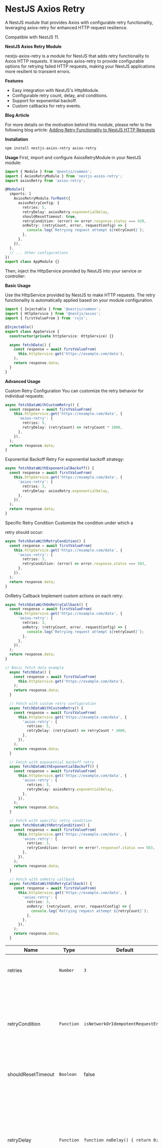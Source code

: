 # NestJS Axios Retry

A NestJS module that provides Axios with configurable retry functionality, leveraging axios-retry for enhanced HTTP request resilience.

Compatible with NestJS 11.

**NestJS Axios Retry Module**

nestjs-axios-retry is a module for NestJS that adds retry functionality to Axios HTTP requests. It leverages axios-retry to provide configurable options for retrying failed HTTP requests, making your NestJS applications more resilient to transient errors.

**Features**
- Easy integration with NestJS's HttpModule.
- Configurable retry count, delay, and conditions.
- Support for exponential backoff.
- Custom callbacks for retry events.

**Blog Article**

For more details on the motivation behind this module, please refer to the following blog article: [Adding Retry Functionality to NestJS HTTP Requests](https://medium.com/@jarvislk/introducing-nestjs-axios-retry-enhanced-resilience-for-http-requests-in-nestjs-ccf00db15f9d)
  
**Installation**
```bash
npm install nestjs-axios-retry axios-retry
```

**Usage**
First, import and configure AxiosRetryModule in your NestJS module:

```typescript
import { Module } from '@nestjs/common';
import { AxiosRetryModule } from 'nestjs-axios-retry';
import axiosRetry from 'axios-retry';

@Module({
  imports: [
    AxiosRetryModule.forRoot({
      axiosRetryConfig: {
        retries: 5,
        retryDelay: axiosRetry.exponentialDelay,
        shouldResetTimeout: true,
        retryCondition: (error) => error.response.status === 429,
        onRetry: (retryCount, error, requestConfig) => {
          console.log(`Retrying request attempt ${retryCount}`);
        },
      },
    }),
  ],
  // ... Other configurations
})
export class AppModule {}
```
Then, inject the HttpService provided by NestJS into your service or controller:

**Basic Usage**

Use the HttpService provided by NestJS to make HTTP requests. The retry functionality is automatically applied based on your module configuration.

```typescript
import { Injectable } from '@nestjs/common';
import { HttpService } from '@nestjs/axios';
import { firstValueFrom } from 'rxjs';

@Injectable()
export class AppService {
  constructor(private httpService: HttpService) {}

  async fetchData() {
    const response = await firstValueFrom(
      this.httpService.get('https://example.com/data'),
    );
    return response.data;
  }
}
```

**Advanced Usage**

Custom Retry Configuration
You can customize the retry behavior for individual requests:

```typescript
async fetchDataWithCustomRetry() {
  const response = await firstValueFrom(
    this.httpService.get('https://example.com/data', {
      'axios-retry': {
        retries: 5,
        retryDelay: (retryCount) => retryCount * 1000,
      },
    }),
  );
  return response.data;
}
```
Exponential Backoff Retry
For exponential backoff strategy:

```typescript
async fetchDataWithExponentialBackoff() {
  const response = await firstValueFrom(
    this.httpService.get('https://example.com/data', {
      'axios-retry': {
        retries: 3,
        retryDelay: axiosRetry.exponentialDelay,
      },
    }),
  );
  return response.data;
}
```
Specific Retry Condition
Customize the condition under which a

retry should occur:

```typescript
async fetchDataWithRetryCondition() {
  const response = await firstValueFrom(
    this.httpService.get('https://example.com/data', {
      'axios-retry': {
        retries: 3,
        retryCondition: (error) => error.response.status === 503,
      },
    }),
  );
  return response.data;
}
```

OnRetry Callback
Implement custom actions on each retry:

```typescript
async fetchDataWithOnRetryCallback() {
  const response = await firstValueFrom(
    this.httpService.get('https://example.com/data', {
      'axios-retry': {
        retries: 3,
        onRetry: (retryCount, error, requestConfig) => {
          console.log(`Retrying request attempt ${retryCount}`);
        },
      },
    }),
  );
  return response.data;
}

// Basic fetch data example
  async fetchData() {
    const response = await firstValueFrom(
      this.httpService.get('https://example.com/data'),
    );
    return response.data;
  }

  // Fetch with custom retry configuration
  async fetchDataWithCustomRetry() {
    const response = await firstValueFrom(
      this.httpService.get('https://example.com/data', {
        'axios-retry': {
          retries: 5,
          retryDelay: (retryCount) => retryCount * 1000,
        },
      }),
    );
    return response.data;
  }

  // Fetch with exponential backoff retry
  async fetchDataWithExponentialBackoff() {
    const response = await firstValueFrom(
      this.httpService.get('https://example.com/data', {
        'axios-retry': {
          retries: 3,
          retryDelay: axiosRetry.exponentialDelay,
        },
      }),
    );
    return response.data;
  }

  // Fetch with specific retry condition
  async fetchDataWithRetryCondition() {
    const response = await firstValueFrom(
      this.httpService.get('https://example.com/data', {
        'axios-retry': {
          retries: 3,
          retryCondition: (error) => error?.response?.status === 503,
        },
      }),
    );
    return response.data;
  }

  // Fetch with onRetry callback
  async fetchDataWithOnRetryCallback() {
    const response = await firstValueFrom(
      this.httpService.get('https://example.com/data', {
        'axios-retry': {
          retries: 3,
          onRetry: (retryCount, error, requestConfig) => {
            console.log(`Retrying request attempt ${retryCount}`);
          },
        },
      }),
    );
    return response.data;
  }
```
| Name             | Type          | Default                                           | Description                                                                                                                                                                   |
| ---------------- | ------------- | ------------------------------------------------- | ----------------------------------------------------------------------------------------------------------------------------------------------------------------------------- |
| retries          | `Number`      | `3`                                               | The number of times to retry before failing. 1 = One retry after first failure                                                                                                |
| retryCondition   | `Function`    | `isNetworkOrIdempotentRequestError`               | A callback to further control if a request should be retried. By default, it retries if it is a network error or a 5xx error on an idempotent request (GET, HEAD, OPTIONS, PUT or DELETE). |
| shouldResetTimeout | `Boolean`     | false                                             | Defines if the timeout should be reset between retries                                                                                                                       |
| retryDelay       | `Function`    | `function noDelay() { return 0; }`                | A callback to further control the delay in milliseconds between retried requests. By default there is no delay between retries. Another option is exponentialDelay ([Exponential Backoff](https://developers.google.com/analytics/devguides/reporting/core/v3/errors#backoff)). The function is passed `retryCount` and `error`. |
| onRetry          | `Function`    | `function onRetry(retryCount, error, requestConfig) { return; }` | A callback to notify when a retry is about to occur. Useful for tracing and you can any async process for example refresh a token on 401. By default nothing will occur. The function is passed `retryCount`, `error`, and `requestConfig`. |

***Credits***
This module is based on the work of ([axios-retry](https://www.npmjs.com/package/axios-retry)). Please refer to the axios-retry documentation for more details on the retry configuration options.

***Contributing***
Contributions to nestjs-axios-retry are welcome! Please refer to the project's issues and pull request sections for more details.

**License**
This project is licensed under the MIT License - see the LICENSE file for details.